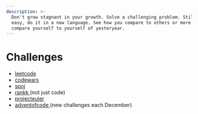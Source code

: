 ```yaml
---
description: >-
  Don't grow stagnant in your growth. Solve a challenging problem. Still too
  easy, do it in a new language. See how you compare to others or more healthily
  compare yourself to yourself of yesteryear.
---
```


# Challenges



* [leetcode](https://www.leetcode.com)
* [codewars](https://www.codewars.com)
* [spoj](https://www.spoj.com)
* [rankk ](https://www.rankk.org)(not just code)
* [projecteuler](https://www.projecteuler.net)
* [adventofcode ](https://www.adventofcode.com)(new challenges each December)
